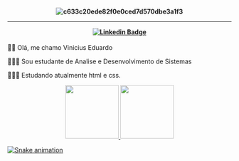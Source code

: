 <h4 align="center">
 
![c633c20ede82f0e0ced7d570dbe3a1f3](https://user-images.githubusercontent.com/70382532/138322189-2db8df52-9dcb-40a0-88a8-c365466bd33d.gif)

<hr>


[![Linkedin Badge](https://img.shields.io/badge/-Linkedin-blue?style=for-the-badge&logo=Linkedin&logoColor=white&link=https://github.com/arthurspk)](https://www.linkedin.com/in/vinicius-eduardo-938059229/)

</h4>





👋🏻 Olá, me chamo Vinicius Eduardo

👨🏻‍🎓 Sou estudante de Analise e Desenvolvimento de Sistemas

👩🏽‍💻 Estudando atualmente html e css.






<div align="center">
  <a href="https://github.com/Viniciuseduardo1">
  <img height="120em" src="https://github-readme-stats.vercel.app/api?username=Viniciuseduardo1&show_icons=true&theme=dark&include_all_commits=true&count_private=true"/>
  <img height="120em" src="https://github-readme-stats.vercel.app/api/top-langs/?username=Viniciuseduardo1&layout=compact&langs_count=7&theme=dark"/>
</div>

 
  ![Snake animation](https://github.com/Viniciuseduardo1/Viniciuseduardo1/blob/output/github-contribution-grid-snake.svg)
 
